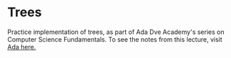 # Trees

Practice implementation of trees, as part of Ada Dve Academy's series on Computer Science Fundamentals. To see the notes from this lecture, visit [Ada here.](https://github.com/Ada-Developers-Academy/textbook-curriculum/blob/master/04-cs-fundamentals/classroom/08-Trees.md "CS Fun: Trees")

